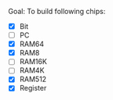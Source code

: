 Goal: To build following chips:

- [x] Bit
- [ ] PC
- [x] RAM64
- [x] RAM8
- [ ] RAM16K
- [ ] RAM4K
- [x] RAM512
- [x] Register
